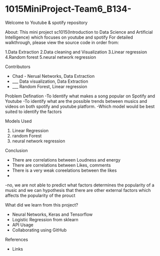# 1015MiniProject-Team6_B134-

Welcome to Youtube & spotify repository 

About:
This mini project sc1015(Introduction to 
Data Science and Artificial Intelligence)
 which focuses on youtube and spotify
 For detailed walkthrough, please view the source code in order from:

1.Data Extraction
2.Data cleaning and Visualization 
3.Linear regression 
4.Random forest
5.neural network regression


Contributors
- Chad - Nerual Networks, Data Extraction
- ___ Data visualization, Data  Extraction
- ___ Random Forest, Linear regression

Problem Defination
-To Identify what makes a song popular on Spotify and Youtube
-To identify what are the possible trends between musics and 
videos on both spotify and youtube platform.
-Which model would be best suited to identify the factors



Models Used
1. Linear Regression 
2. random Forest
3. neural network regression

Conclusion
- There are correlations between Loudness and energy 
- There are correlations between Likes, comments 
- There is a very weak coreelations between the likes
- 
-no, we are not able to predict what factors determines the popularity
of a music and we can hypothesis that there are other
external factors which affects the popularity of the prouct

What did we learn from this project?
- Neural Networks, Keras and Tensorflow
- Logistic Regression from sklearn
- API Usage
- Collaborating using GitHub

References
- Links

